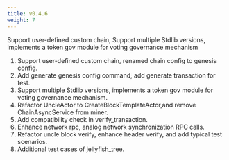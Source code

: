 ```yaml
---
title: v0.4.6
weight: 7
---
```


Support user-defined custom chain, Support multiple Stdlib versions, implements a token gov module for voting governance mechanism

<!--more-->

1. Support user-defined custom chain, renamed chain config to genesis config.
2. Add generate genesis config command, add generate transaction for test.
3. Support multiple Stdlib versions, implements a token gov module for voting governance mechanism.
4. Refactor UncleActor to CreateBlockTemplateActor,and remove ChainAsyncService from miner.
5. Add compatibility check in verify_transaction.
6. Enhance network rpc, analog network synchronization RPC calls.
7. Refactor uncle block verify, enhance header verify, and add typical test scenarios.
8. Additional test cases of jellyfish_tree.

